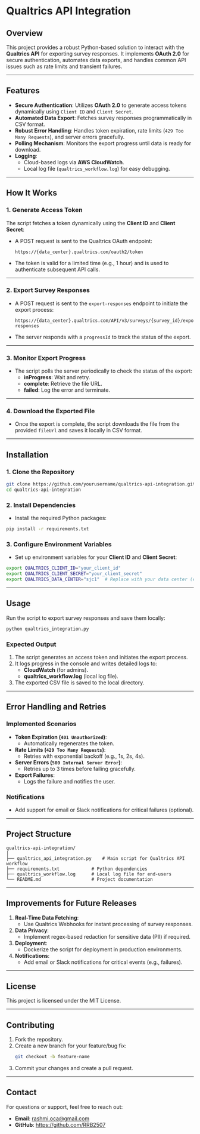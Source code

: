 

# **Qualtrics API Integration**

## **Overview**

This project provides a robust Python-based solution to interact with the **Qualtrics API** for exporting survey responses. It implements **OAuth 2.0** for secure authentication, automates data exports, and handles common API issues such as rate limits and transient failures.

---

## **Features**

- **Secure Authentication**: Utilizes **OAuth 2.0** to generate access tokens dynamically using `Client ID` and `Client Secret`.
- **Automated Data Export**: Fetches survey responses programmatically in CSV format.
- **Robust Error Handling**: Handles token expiration, rate limits (`429 Too Many Requests`), and server errors gracefully.
- **Polling Mechanism**: Monitors the export progress until data is ready for download.
- **Logging**:
  - Cloud-based logs via **AWS CloudWatch**.
  - Local log file (`qualtrics_workflow.log`) for easy debugging.

---

## **How It Works**

### **1. Generate Access Token**
The script fetches a token dynamically using the **Client ID** and **Client Secret**:
- A POST request is sent to the Qualtrics OAuth endpoint:
  ```
  https://{data_center}.qualtrics.com/oauth2/token
  ```
- The token is valid for a limited time (e.g., 1 hour) and is used to authenticate subsequent API calls.

---

### **2. Export Survey Responses**
- A POST request is sent to the `export-responses` endpoint to initiate the export process:
  ```
  https://{data_center}.qualtrics.com/API/v3/surveys/{survey_id}/export-responses
  ```
- The server responds with a `progressId` to track the status of the export.

---

### **3. Monitor Export Progress**
- The script polls the server periodically to check the status of the export:
  - **inProgress**: Wait and retry.
  - **complete**: Retrieve the file URL.
  - **failed**: Log the error and terminate.

---

### **4. Download the Exported File**
- Once the export is complete, the script downloads the file from the provided `fileUrl` and saves it locally in CSV format.

---

## **Installation**

### **1. Clone the Repository**
```bash
git clone https://github.com/yourusername/qualtrics-api-integration.git
cd qualtrics-api-integration
```

### **2. Install Dependencies**
- Install the required Python packages:
```bash
pip install -r requirements.txt
```

### **3. Configure Environment Variables**
- Set up environment variables for your **Client ID** and **Client Secret**:
```bash
export QUALTRICS_CLIENT_ID="your_client_id"
export QUALTRICS_CLIENT_SECRET="your_client_secret"
export QUALTRICS_DATA_CENTER="sjc1"  # Replace with your data center (e.g., iad1, sjc1)
```

---

## **Usage**

Run the script to export survey responses and save them locally:
```bash
python qualtrics_integration.py
```

### **Expected Output**
1. The script generates an access token and initiates the export process.
2. It logs progress in the console and writes detailed logs to:
   - **CloudWatch** (for admins).
   - **qualtrics_workflow.log** (local log file).
3. The exported CSV file is saved to the local directory.

---

## **Error Handling and Retries**

### **Implemented Scenarios**
- **Token Expiration (`401 Unauthorized`)**:
  - Automatically regenerates the token.
- **Rate Limits (`429 Too Many Requests`)**:
  - Retries with exponential backoff (e.g., 1s, 2s, 4s).
- **Server Errors (`500 Internal Server Error`)**:
  - Retries up to 3 times before failing gracefully.
- **Export Failures**:
  - Logs the failure and notifies the user.

### **Notifications**
- Add support for email or Slack notifications for critical failures (optional).

---

## **Project Structure**

```
qualtrics-api-integration/
│
├── qualtrics_api_integration.py    # Main script for Qualtrics API workflow
├── requirements.txt            # Python dependencies
├── qualtrics_workflow.log      # Local log file for end-users
└── README.md                   # Project documentation
```

---

## **Improvements for Future Releases**
1. **Real-Time Data Fetching**:
   - Use Qualtrics Webhooks for instant processing of survey responses.
2. **Data Privacy**:
   - Implement regex-based redaction for sensitive data (PII) if required.
3. **Deployment**:
   - Dockerize the script for deployment in production environments.
4. **Notifications**:
   - Add email or Slack notifications for critical events (e.g., failures).

---

## **License**
This project is licensed under the MIT License.

---

## **Contributing**
1. Fork the repository.
2. Create a new branch for your feature/bug fix:
   ```bash
   git checkout -b feature-name
   ```
3. Commit your changes and create a pull request.

---

## **Contact**
For questions or support, feel free to reach out:
- **Email**: rashmi.oca@gmail.com
- **GitHub**: https://github.com/RRB2507


